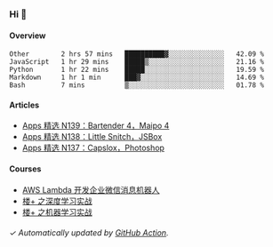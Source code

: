### Hi 👋

#### Overview

<!--START_SECTION:waka-->
```text
Other        2 hrs 57 mins   ██████████▓░░░░░░░░░░░░░░   42.09 % 
JavaScript   1 hr 29 mins    █████▒░░░░░░░░░░░░░░░░░░░   21.16 % 
Python       1 hr 22 mins    █████░░░░░░░░░░░░░░░░░░░░   19.59 % 
Markdown     1 hr 1 min      ███▓░░░░░░░░░░░░░░░░░░░░░   14.69 % 
Bash         7 mins          ▒░░░░░░░░░░░░░░░░░░░░░░░░   01.78 % 
```
<!--END_SECTION:waka-->

#### Articles

<!-- BLOG:START -->
- [Apps 精选 N139：Bartender 4，Maipo 4](http://huhuhang.com/post/product-hunt/product-hunt-n139)
- [Apps 精选 N138：Little Snitch，JSBox](http://huhuhang.com/post/product-hunt/product-hunt-n138)
- [Apps 精选 N137：Capslox，Photoshop](http://huhuhang.com/post/product-hunt/product-hunt-n137)
<!-- BLOG:END -->

#### Courses

<!-- SYL:START -->
- [AWS Lambda 开发企业微信消息机器人](https://lanqiao.cn/courses/2868)
- [楼+ 之深度学习实战](https://lanqiao.cn/courses/2617)
- [楼+ 之机器学习实战](https://lanqiao.cn/courses/2616)
<!-- SYL:END -->

###### ✓ Automatically updated by [GitHub Action](https://github.com/huhuhang/huhuhang/actions).
